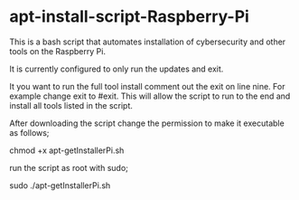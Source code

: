 # apt-install-script-Raspberry-Pi
This is a bash script that automates installation of cybersecurity and other tools on the Raspberry Pi.

It is currently configured to only run the updates and exit.

It you want to run the full tool install comment out the exit on line nine.  For example change exit to #exit.  This will allow the script to run to the end and install all tools listed in the script.

After downloading the script change the permission to make it executable as follows;

chmod +x apt-getInstallerPi.sh

run the script as root with sudo;

sudo ./apt-getInstallerPi.sh
